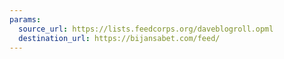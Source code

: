 ```yaml
---
params:
  source_url: https://lists.feedcorps.org/daveblogroll.opml
  destination_url: https://bijansabet.com/feed/
---
```

